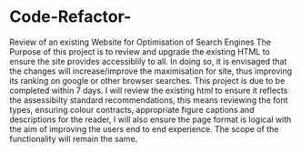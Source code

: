 # Code-Refactor-
Review of an existing Website for Optimisation of Search Engines
The Purpose of this project is to review and upgrade the existing HTML to ensure the site provides accessiblily to all. In doing so, it is envisaged that the changes will increase/improve the maximisation for site, thus improving its ranking on google or other browser searches.
This project is due to be completed within 7 days.
I will review the existing html to ensure it reflects the assessibilty standard recommendations, this means reviewing the font types, ensuring colour contracts, appropriate figure captions and descriptions for the reader, I will also ensure the page format is logical with the aim of improving the users end to end experience.
The scope of the functionality will remain the same.
